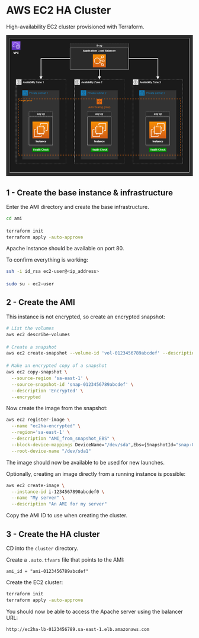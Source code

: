 # AWS EC2 HA Cluster

High-availability EC2 cluster provisioned with Terraform.

<img src=".diagrams/aws.drawio.png" />

## 1 - Create the base instance & infrastructure

Enter the AMI directory and create the base infrastructure.

```sh
cd ami

terraform init
terraform apply -auto-approve
```

Apache instance should be available on port 80.

To confirm everything is working:

```sh
ssh -i id_rsa ec2-user@<ip_address>

sudo su - ec2-user
```

## 2 - Create the AMI

This instance is not encrypted, so create an encrypted snapshot:

```sh
# List the volumes
aws ec2 describe-volumes

# Create a snapshot
aws ec2 create-snapshot --volume-id 'vol-0123456789abcdef' --description 'Unencrypted' --tag-specifications 'ResourceType=snapshot,Tags=[{Key=Name,Value=Unencrypted}]'

# Make an encrypted copy of a snapshot
aws ec2 copy-snapshot \
  --source-region 'sa-east-1' \
  --source-snapshot-id 'snap-0123456789abcdef' \
  --description 'Encrypted' \
  --encrypted
```

Now create the image from the snapshot:

```sh
aws ec2 register-image \
  --name "ec2ha-encrypted" \
  --region='sa-east-1' \
  --description "AMI_from_snapshot_EBS" \
  --block-device-mappings DeviceName="/dev/sda",Ebs={SnapshotId="snap-0123456789abcdef"} \
  --root-device-name "/dev/sda1"
```

The image should now be available to be used for new launches.

Optionally, creating an image directly from a running instance is possible:

```sh
aws ec2 create-image \
  --instance-id i-1234567890abcdef0 \
  --name "My server" \
  --description "An AMI for my server"
```

Copy the AMI ID to use when creating the cluster.

## 3 - Create the HA cluster

CD into the `cluster` directory.

Create a `.auto.tfvars` file that points to the AMI:

```hcl
ami_id = "ami-0123456789abcdef"
```

Create the EC2 cluster:

```sh
terraform init
terraform apply -auto-approve
```

You should now be able to access the Apache server using the balancer URL:

```
http://ec2ha-lb-0123456789.sa-east-1.elb.amazonaws.com
```
